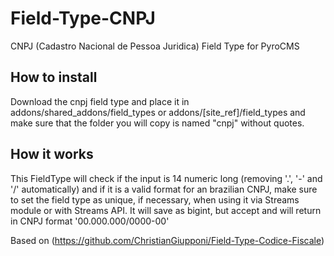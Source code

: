 Field-Type-CNPJ
=========================

CNPJ (Cadastro Nacional de Pessoa Juridica) Field Type for PyroCMS

## How to install

Download the cnpj field type and place it in addons/shared_addons/field_types or addons/[site_ref]/field_types and make sure that the folder you will copy is named "cnpj" without quotes.

## How it works

This FieldType will check if the input is 14 numeric long (removing '.', '-' and '/' automatically) and if it is a valid format for an brazilian CNPJ, make sure to set the field type as unique, if necessary, when using it via Streams module or with Streams API.
It will save as bigint, but accept and will return in CNPJ format '00.000.000/0000-00'

Based on (https://github.com/ChristianGiupponi/Field-Type-Codice-Fiscale)
